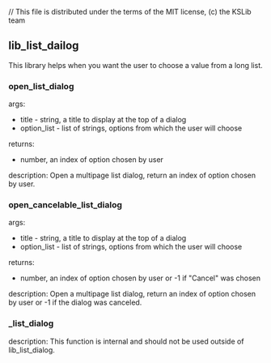 // This file is distributed under the terms of the MIT license, (c) the KSLib team

## lib_list_dailog

This library helps when you want the user to choose a value from a long list.

### open_list_dialog

args:
  * title - string, a title to display at the top of a dialog
  * option_list - list of strings, options from which the user will choose

returns:
  * number, an index of option chosen by user

description:
  Open a multipage list dialog, return an index of option chosen by user.

### open_cancelable_list_dialog

args:
  * title - string, a title to display at the top of a dialog
  * option_list - list of strings, options from which the user will choose

returns:
  * number, an index of option chosen by user or -1 if "Cancel" was chosen

description:
  Open a multipage list dialog, return an index of option chosen by user
  or -1 if the dialog was canceled.

### _list_dialog

description:
  This function is internal and should not be used outside of lib_list_dialog.
